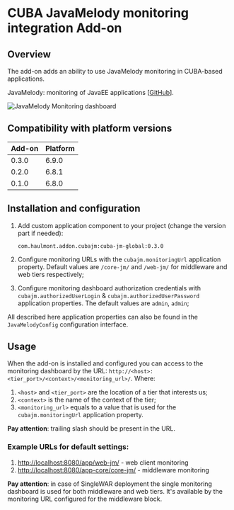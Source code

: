 # CUBA JavaMelody monitoring integration Add-on
## Overview

The add-on adds an ability to use JavaMelody monitoring in CUBA-based
applications.

JavaMelody: monitoring of JavaEE applications
[[GitHub](https://github.com/javamelody/javamelody/wiki)].

![JavaMelody Monitoring dashboard](https://github.com/javamelody/javamelody/wiki/resources/screenshots/graphs.png)

## Compatibility with platform versions

| Add-on        | Platform      |
|:------------- |:------------- |
| 0.3.0         | 6.9.0         |
| 0.2.0         | 6.8.1         |
| 0.1.0         | 6.8.0         |

## Installation and configuration

1. Add custom application component to your project (change the version part if needed):

    `com.haulmont.addon.cubajm:cuba-jm-global:0.3.0`
  
2. Configure monitoring URLs with the `cubajm.monitoringUrl` application
property. Default values are `/core-jm/` and `/web-jm/` for middleware
and web tiers respectively;
3. Configure monitoring dashboard authorization credentials with
`cubajm.authorizedUserLogin` & `cubajm.authorizedUserPassword`
application properties. The default values are `admin`, `admin`;

All described here application properties can also be found in the
`JavaMelodyConfig` configuration interface.

## Usage

When the add-on is installed and configured you can access to the
monitoring dashboard by the URL:
`http://<host>:<tier_port>/<context>/<monitoring_url>/`.
Where:
1. `<host>` and `<tier_port>` are the location of a tier that interests us;
2. `<context>` is the name of the context of the tier;
3. `<monitoring_url>` equals to a value that is used for the
`cubajm.monitoringUrl` application property.

**Pay attention**: trailing slash should be present in the URL.

### Example URLs for default settings:
1. [http://localhost:8080/app/web-jm/](http://localhost:8080/app/web-jm/) - web client monitoring
2. [http://localhost:8080/app-core/core-jm/](http://localhost:8080/app-core/core-jm/) - middleware monitoring

**Pay attention**: in case of SingleWAR deployment the single monitoring
dashboard is used for both middleware and web tiers. It's available
by the monitoring URL configured for the middleware block.

